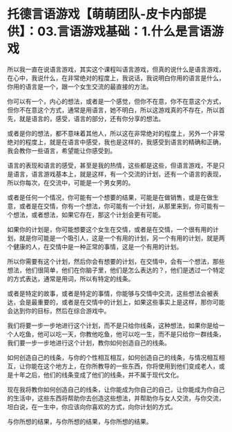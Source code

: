 # 托德言语游戏【萌萌团队-皮卡内部提供】：03.言语游戏基础：1.什么是言语游戏

所以我一直在说语言游戏，其实这个课程叫语言游戏，但真的说什么是语言游戏，在心中，我说什么，在非常绝对的程度上，我说话，我说明白你用的语言是什么，你用的语言是一个，跟一个女生交流的最直接的方法。

你可以有一个，内心的想法，或者是一个感觉，但你不在意，你不在意这个方式，但你不在意这个方式，通常是用语言，她不明白，所以这游戏真的不存在，所以首先，就是语言的，感受，语言的部分，还有你分享的想法。

或者是你的想法，都不意味着其他人，所以这在非常绝对的程度上，另外一个非常绝对的程度上，就是在语言中感受，我也是这样的，我感受到语言的精确和正确，我会教你一些语言，希望能让你感受到。

语言的表现和语言的感受，甚至是我的热情，这些都是这些，但语言游戏，不是只是语言，语言游戏基本上，就是这样，有一个交流的计划，还有一个语言的表现，所以你每次，在交流中，可能是一个男女男的。

或者是任何一个情况，你可能有一个想要的结果，可能是在做销售，或是在做生意，或者是在交情，你有一个想法，你可能有一个计划，从那里来到，你可能有一个想法，或者想法，如果它存在，那这个计划会更有可能。

如果你的计划是，你可能想要这个女生在交情，或者是在交情，一个很有用的计划，就是你可能是一个吸引人，这是一个有用的计划，另一个有用的计划，就是两个健康的人，在交情中是一种正常的事情，这是一个有用的计划。

所以你需要有这个计划，然后你会有想要的计划，在交情中，会有一个想法，那些想法，他们很简单，他们在你脑子里，他们是怎么表达的？，他们是透过一个特定的方式表达，通常是用词，所以有特定的线条。

或者是特定的故事，或者是特定的事情，你能够与交情中交流，这些想法会被表达，会是最重要的，或者是在交情中的计划上，如果这些事实上是这样，那你可能会达到你的目标，然后在综合游戏中。

我们将要一步一步地进行这个计划，而不是只给你线条，这种想法，如果你是给一个人吃鱼，他可以吃一天，你教他吃鱼，他可以吃一生，而不是只给你一群线条，我们要一步一步地进行这个计划，教你如何创造自己的线条。

如何创造自己的线条，与你的个性相互相互，如何创造自己的线条，与情况相互相互，让你能在这个地方上，在你所教导的一些东西，你将使用到他们变成老人，或是十年之后，他们的线条变成了他们的线条，并不属于现代文化。

现在我将教你如何创造自己的线条，让你能成为你自己的自己，让你能成为你自己的生活中，这些东西将帮助你去创造这些想法，并帮助你与女人交流，与你交流，坦白说，在一生中，你应该向你喜欢的方式，向你计划的方式。

与你所想的结果，与你所想的结果，与你所想的结果。